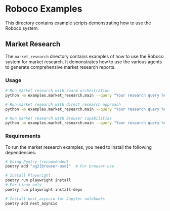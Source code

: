# Roboco Examples

This directory contains example scripts demonstrating how to use the Roboco system.

## Market Research

The `market_research` directory contains examples of how to use the Roboco system for market research. It demonstrates how to use the various agents to generate comprehensive market research reports.

### Usage

```bash
# Run market research with swarm orchestration
python -m examples.market_research.main --query "Your research query here"

# Run market research with direct research approach
python -m examples.market_research.main --query "Your research query here" --direct

# Run market research with browser capabilities
python -m examples.market_research.main --query "Your research query here" --direct --browser-type browser-use
```

### Requirements

To run the market research examples, you need to install the following dependencies:

```bash
# Using Poetry (recommended)
poetry add "ag2[browser-use]"  # For browser-use

# Install Playwright
poetry run playwright install
# For Linux only
poetry run playwright install-deps

# Install nest_asyncio for Jupyter notebooks
poetry add nest_asyncio
```
